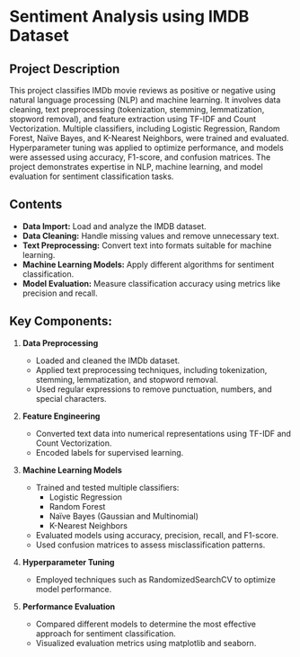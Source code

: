 # Sentiment Analysis using IMDB Dataset

## Project Description

This project classifies IMDb movie reviews as positive or negative using natural language processing (NLP) and machine learning. It involves data cleaning, text preprocessing (tokenization, stemming, lemmatization, stopword removal), and feature extraction using TF-IDF and Count Vectorization. Multiple classifiers, including Logistic Regression, Random Forest, Naïve Bayes, and K-Nearest Neighbors, were trained and evaluated. Hyperparameter tuning was applied to optimize performance, and models were assessed using accuracy, F1-score, and confusion matrices. The project demonstrates expertise in NLP, machine learning, and model evaluation for sentiment classification tasks.

## Contents

- **Data Import:** Load and analyze the IMDB dataset.
- **Data Cleaning:** Handle missing values and remove unnecessary text.
- **Text Preprocessing:** Convert text into formats suitable for machine learning.
- **Machine Learning Models:** Apply different algorithms for sentiment classification.
- **Model Evaluation:** Measure classification accuracy using metrics like precision and recall.


## **Key Components:**
1. **Data Preprocessing**  
   - Loaded and cleaned the IMDb dataset.  
   - Applied text preprocessing techniques, including tokenization, stemming, lemmatization, and stopword removal.  
   - Used regular expressions to remove punctuation, numbers, and special characters.  

2. **Feature Engineering**  
   - Converted text data into numerical representations using TF-IDF and Count Vectorization.  
   - Encoded labels for supervised learning.  

3. **Machine Learning Models**  
   - Trained and tested multiple classifiers:  
     - Logistic Regression  
     - Random Forest  
     - Naïve Bayes (Gaussian and Multinomial)  
     - K-Nearest Neighbors  
   - Evaluated models using accuracy, precision, recall, and F1-score.  
   - Used confusion matrices to assess misclassification patterns.  

4. **Hyperparameter Tuning**  
   - Employed techniques such as RandomizedSearchCV to optimize model performance.  

5. **Performance Evaluation**  
   - Compared different models to determine the most effective approach for sentiment classification.  
   - Visualized evaluation metrics using matplotlib and seaborn.  
